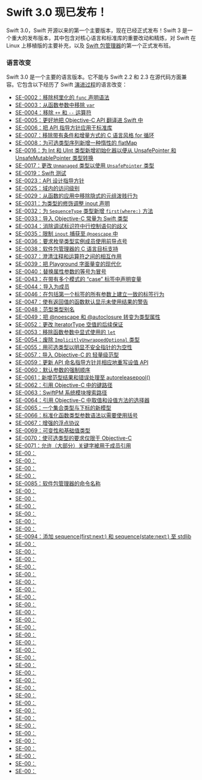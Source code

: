 # Swift 3.0 现已发布！

Swift 3.0，Swift 开源以来的第一个主要版本，现在已经正式发布！Swift 3 是一个重大的发布版本，其中包含对核心语言和标准库的重要改动和精炼，对 Swift 在 Linux 上移植版的主要补充，以及 [Swift 包管理器](https://swift.org/package-manager)的第一个正式发布班。

### 语言改变

Swift 3.0 是一个主要的语言版本。它不能与 Swift 2.2 和 2.3 在源代码方面兼容。它包含以下经历了 Swift [演进过程](https://swift.org/contributing/#participating-in-the-swift-evolution-process)的语言改变：

* [SE-0002：移除柯里化的 `func` 声明语法](https://github.com/apple/swift-evolution/blob/master/proposals/0002-remove-currying.md)
* [SE-0003：从函数参数中移除 `var`](https://github.com/apple/swift-evolution/blob/master/proposals/0003-remove-var-parameters.md)
* [SE-0004：移除 `++` 和 `--` 运算符](https://github.com/apple/swift-evolution/blob/master/proposals/0004-remove-pre-post-inc-decrement.md)
* [SE-0005：更好地把 Objective-C API 翻译进 Swift 中](https://github.com/apple/swift-evolution/blob/master/proposals/0005-objective-c-name-translation.md)
* [SE-0006：把 API 指导方针应用于标准库](https://github.com/apple/swift-evolution/blob/master/proposals/0006-apply-api-guidelines-to-the-standard-library.md)
* [SE-0007：移除带有条件和增量方式的 C 语言风格 for 循环](https://github.com/apple/swift-evolution/blob/master/proposals/0007-remove-c-style-for-loops.md)
* [SE-0008：为可选类型序列新增一种惰性的 flatMap](https://github.com/apple/swift-evolution/blob/master/proposals/0008-lazy-flatmap-for-optionals.md)
* [SE-0016：为 Int 和 UInt 类型新增初始化器以便从 UnsafePointer 和 UnsafeMutablePointer 类型转换](https://github.com/apple/swift-evolution/blob/master/proposals/0016-initializers-for-converting-unsafe-pointers-to-ints.md)
* [SE-0017：更改 `Unmanaged` 类型以使用 `UnsafePointer` 类型](https://github.com/apple/swift-evolution/blob/master/proposals/0017-convert-unmanaged-to-use-unsafepointer.md)
* [SE-0019：Swift 测试](https://github.com/apple/swift-evolution/blob/master/proposals/0019-package-manager-testing.md)
* [SE-0023：API 设计指导方针](https://github.com/apple/swift-evolution/blob/master/proposals/0023-api-guidelines.md)
* [SE-0025：域内的访问级别](https://github.com/apple/swift-evolution/blob/master/proposals/0025-scoped-access-level.md)
* [SE-0029：从函数的应用中移除隐式的元组泼贱行为](https://github.com/apple/swift-evolution/blob/master/proposals/0029-remove-implicit-tuple-splat.md)
* [SE-0031：为类型的修饰调整 inout 声明](https://github.com/apple/swift-evolution/blob/master/proposals/0031-adjusting-inout-declarations.md)
* [SE-0032：为 `SequenceType` 类型新增 `first(where:)` 方法](https://github.com/apple/swift-evolution/blob/master/proposals/0032-sequencetype-find.md)
* [SE-0033：导入 Objective-C 常量为 Swift 类型](https://github.com/apple/swift-evolution/blob/master/proposals/0033-import-objc-constants.md)
* [SE-0034：消除调试标识符中行控制语句的歧义](https://github.com/apple/swift-evolution/blob/master/proposals/0034-disambiguating-line.md)
* [SE-0035：限制 `inout` 捕获至 `@noescape` 中](https://github.com/apple/swift-evolution/blob/master/proposals/0035-limit-inout-capture.md)
* [SE-0036：要求枚举类型实例成员使用前导点号](https://github.com/apple/swift-evolution/blob/master/proposals/0036-enum-dot.md)
* [SE-0038：软件包管理器的 C 语言目标支持](https://github.com/apple/swift-evolution/blob/master/proposals/0038-swiftpm-c-language-targets.md)
* [SE-0037：澄清注释和运算符之间的相互作用](https://github.com/apple/swift-evolution/blob/master/proposals/0037-clarify-comments-and-operators.md)
* [SE-0039：把 Playground 字面量变的现代化](https://github.com/apple/swift-evolution/blob/master/proposals/0039-playgroundliterals.md)
* [SE-0040：替换属性参数的等号为冒号](https://github.com/apple/swift-evolution/blob/master/proposals/0040-attributecolons.md)
* [SE-0043：在带有多个模式的 “case” 标签中声明变量](https://github.com/apple/swift-evolution/blob/master/proposals/0043-declare-variables-in-case-labels-with-multiple-patterns.md)
* [SE-0044：导入为成员](https://github.com/apple/swift-evolution/blob/master/proposals/0044-import-as-member.md)
* [SE-0046：在包括第一个标签的所有参数上建立一致的标签行为](https://github.com/apple/swift-evolution/blob/master/proposals/0046-first-label.md)
* [SE-0047：使有返回值的函数默认显示未使用结果的警告](https://github.com/apple/swift-evolution/blob/master/proposals/0047-nonvoid-warn.md)
* [SE-0048：范型类型别名](https://github.com/apple/swift-evolution/blob/master/proposals/0048-generic-typealias.md)
* [SE-0049：把 @noescape 和 @autoclosure 转变为类型属性](https://github.com/apple/swift-evolution/blob/master/proposals/0049-noescape-autoclosure-type-attrs.md)
* [SE-0052：更改 IteratorType 空值的后续保证](https://github.com/apple/swift-evolution/blob/master/proposals/0052-iterator-post-nil-guarantee.md)
* [SE-0053：移除函数参数中显式使用的 `let`](https://github.com/apple/swift-evolution/blob/master/proposals/0053-remove-let-from-function-parameters.md)
* [SE-0054：废除 `ImplicitlyUnwrappedOptional` 类型](https://github.com/apple/swift-evolution/blob/master/proposals/0054-abolish-iuo.md)
* [SE-0055：用可选类型以明显不安全指针的为空性](https://github.com/apple/swift-evolution/blob/master/proposals/0055-optional-unsafe-pointers.md)
* [SE-0057：导入 Objective-C 的 轻量级范型](https://github.com/apple/swift-evolution/blob/master/proposals/0057-importing-objc-generics.md)
* [SE-0059：更新 API 命名指导方针并相应地重写设值 API](https://github.com/apple/swift-evolution/blob/master/proposals/0059-updated-set-apis.md)
* [SE-0060：默认参数的强制顺序](https://github.com/apple/swift-evolution/blob/master/proposals/0060-defaulted-parameter-order.md)
* [SE-0061：新增范型结果和错误处理至 autoreleasepool()](https://github.com/apple/swift-evolution/blob/master/proposals/0061-autoreleasepool-signature.md)
* [SE-0062：引用 Objective-C 中的键路径](https://github.com/apple/swift-evolution/blob/master/proposals/0062-objc-keypaths.md)
* [SE-0063：SwiftPM 系统模块搜索路径](https://github.com/apple/swift-evolution/blob/master/proposals/0063-swiftpm-system-module-search-paths.md)
* [SE-0064：引用 Objective-C 中取值和设值方法的选择器](https://github.com/apple/swift-evolution/blob/master/proposals/0064-property-selectors.md)
* [SE-0065：一个集合类型与下标的新模型](https://github.com/apple/swift-evolution/blob/master/proposals/0065-collections-move-indices.md)
* [SE-0066：标准化函数类型参数语法以需要使用括号](https://github.com/apple/swift-evolution/blob/master/proposals/0066-standardize-function-type-syntax.md)
* [SE-0067：增强的浮点协议](https://github.com/apple/swift-evolution/blob/master/proposals/0067-floating-point-protocols.md)
* [SE-0069：可变性和基础值类型](https://github.com/apple/swift-evolution/blob/master/proposals/0069-swift-mutability-for-foundation.md)
* [SE-0070：使可选类型的要求仅限于 Objective-C](https://github.com/apple/swift-evolution/blob/master/proposals/0070-optional-requirements.md)
* [SE-0071：允许（大部分）关键字被用于成员引用](https://github.com/apple/swift-evolution/blob/master/proposals/0071-member-keywords.md)
* [SE-00：]()
* [SE-00：]()
* [SE-00：]()
* [SE-00：]()
* [SE-0085：软件包管理器的命令名称](https://github.com/apple/swift-evolution/blob/master/proposals/0085-package-manager-command-name.md)
* [SE-00：]()
* [SE-00：]()
* [SE-00：]()
* [SE-00：]()
* [SE-00：]()
* [SE-00：]()
* [SE-0094：添加 sequence(first:next:) 和 sequence(state:next:) 至 stdlib](https://github.com/apple/swift-evolution/blob/master/proposals/0094-sequence-function.md)
* [SE-00：]()
* [SE-00：]()
* [SE-00：]()
* [SE-00：]()
* [SE-00：]()
* [SE-00：]()
* [SE-00：]()
* [SE-00：]()
* [SE-00：]()
* [SE-00：]()
* [SE-00：]()
* [SE-00：]()
* [SE-00：]()
* [SE-00：]()
* [SE-00：]()
* [SE-00：]()
* [SE-00：]()
* [SE-00：]()
* [SE-00：]()
* [SE-00：]()
* [SE-00：]()
* [SE-00：]()
* [SE-00：]()
* [SE-00：]()
* [SE-00：]()
* [SE-00：]()
* [SE-00：]()
* [SE-00：]()
* [SE-00：]()
* [SE-00：]()
* [SE-00：]()


